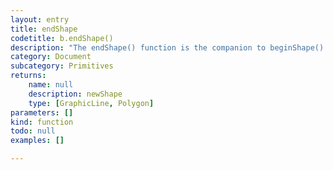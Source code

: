 ```yaml
---
layout: entry
title: endShape
codetitle: b.endShape()
description: "The endShape() function is the companion to beginShape() and may only be called\nafter beginShape()."
category: Document
subcategory: Primitives
returns:
    name: null
    description: newShape
    type: [GraphicLine, Polygon]
parameters: []
kind: function
todo: null
examples: []

---
```

